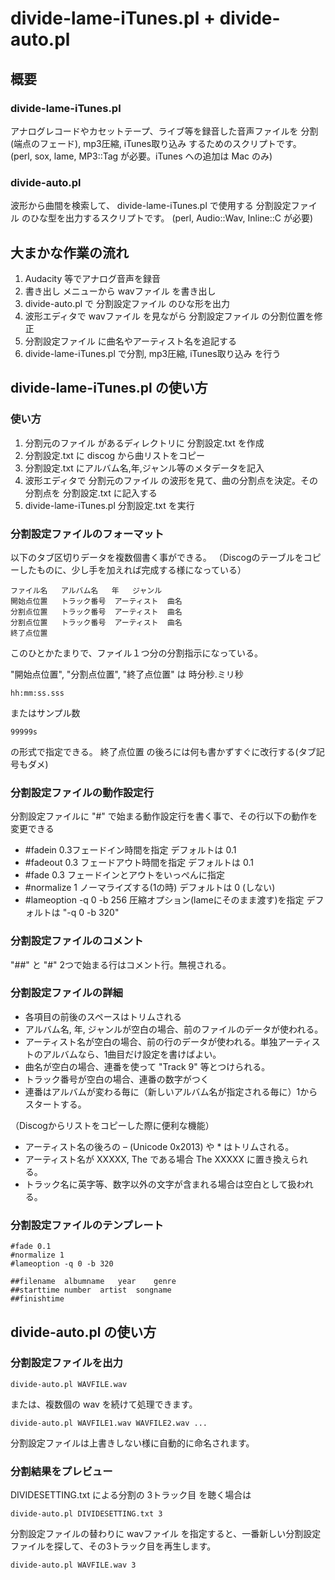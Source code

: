 # divide-lame-iTunes.pl + divide-auto.pl

## 概要

### divide-lame-iTunes.pl

アナログレコードやカセットテープ、ライブ等を録音した音声ファイルを
分割(端点のフェード), mp3圧縮, iTunes取り込み
するためのスクリプトです。
(perl, sox, lame, MP3::Tag が必要。iTunes への追加は Mac のみ)

### divide-auto.pl

波形から曲間を検索して、 divide-lame-iTunes.pl で使用する 分割設定ファイル のひな型を出力するスクリプトです。
(perl, Audio::Wav, Inline::C が必要)


## 大まかな作業の流れ

1. Audacity 等でアナログ音声を録音
2. 書き出し メニューから wavファイル を書き出し
3. divide-auto.pl で 分割設定ファイル のひな形を出力
4. 波形エディタで wavファイル を見ながら 分割設定ファイル の分割位置を修正
5. 分割設定ファイル に曲名やアーティスト名を追記する
6. divide-lame-iTunes.pl で分割, mp3圧縮, iTunes取り込み を行う


## divide-lame-iTunes.pl の使い方

### 使い方

1. 分割元のファイル があるディレクトリに 分割設定.txt を作成
2. 分割設定.txt に discog から曲リストをコピー
3. 分割設定.txt にアルバム名,年,ジャンル等のメタデータを記入
4. 波形エディタで 分割元のファイル の波形を見て、曲の分割点を決定。その分割点を 分割設定.txt に記入する
5. divide-lame-iTunes.pl 分割設定.txt を実行

### 分割設定ファイルのフォーマット

以下のタブ区切りデータを複数個書く事ができる。
（Discogのテーブルをコピーしたものに、少し手を加えれば完成する様になっている）

    ファイル名	アルバム名	年	ジャンル
    開始点位置	トラック番号	アーティスト	曲名
    分割点位置	トラック番号	アーティスト	曲名
    分割点位置	トラック番号	アーティスト	曲名
    終了点位置

このひとかたまりで、ファイル１つ分の分割指示になっている。

"開始点位置", "分割点位置", "終了点位置" は 時分秒.ミリ秒

    hh:mm:ss.sss

またはサンプル数

    99999s

の形式で指定できる。
終了点位置 の後ろには何も書かずすぐに改行する(タブ記号もダメ)

### 分割設定ファイルの動作設定行

分割設定ファイルに "#" で始まる動作設定行を書く事で、その行以下の動作を変更できる

* #fadein 0.3フェードイン時間を指定 デフォルトは 0.1
* #fadeout 0.3	フェードアウト時間を指定 デフォルトは 0.1
* #fade 0.3	フェードインとアウトをいっぺんに指定
* #normalize 1	ノーマライズする(1の時) デフォルトは 0 (しない)
* #lameoption -q 0 -b 256	圧縮オプション(lameにそのまま渡す)を指定 デフォルトは "-q 0 -b 320"

### 分割設定ファイルのコメント

"##" と "#" 2つで始まる行はコメント行。無視される。

### 分割設定ファイルの詳細

* 各項目の前後のスペースはトリムされる
* アルバム名, 年, ジャンルが空白の場合、前のファイルのデータが使われる。
* アーティスト名が空白の場合、前の行のデータが使われる。単独アーティストのアルバムなら、1曲目だけ設定を書けばよい。
* 曲名が空白の場合、連番を使って "Track 9" 等とつけられる。
* トラック番号が空白の場合、連番の数字がつく
* 連番はアルバムが変わる毎に（新しいアルバム名が指定される毎に）1からスタートする。

（Discogからリストをコピーした際に便利な機能）

* アーティスト名の後ろの – (Unicode 0x2013) や * はトリムされる。
* アーティスト名が XXXXX, The である場合 The XXXXX に置き換えられる。
* トラック名に英字等、数字以外の文字が含まれる場合は空白として扱われる。

### 分割設定ファイルのテンプレート

    #fade 0.1
    #normalize 1
    #lameoption -q 0 -b 320
    
    ##filename	albumname	year	genre
    ##starttime	number	artist	songname
    ##finishtime

## divide-auto.pl の使い方

### 分割設定ファイルを出力

    divide-auto.pl WAVFILE.wav

または、複数個の wav を続けて処理できます。

    divide-auto.pl WAVFILE1.wav WAVFILE2.wav ...

分割設定ファイルは上書きしない様に自動的に命名されます。

### 分割結果をプレビュー

DIVIDESETTING.txt による分割の 3トラック目 を聴く場合は

    divide-auto.pl DIVIDESETTING.txt 3

分割設定ファイルの替わりに wavファイル を指定すると、一番新しい分割設定ファイルを探して、その3トラック目を再生します。

    divide-auto.pl WAVFILE.wav 3


